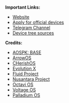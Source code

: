 **Important Links:**

- [Website](http://aosp.revtechs.me/)
- [Apply for official devices](https://gitlab.com/OneOS-AOSP/official_devices)
- [Telegram Channel](https://t.me/OneOS_AOSPNews)
- [Device tree sources](https://gitlab.com/OneOS-AOSP/devices)

**Credits:**

- [AOSPK: BASE](http://github.com/AOSPK)
- [ArrowOS](https://github.com/ArrowOS)
- [CHerishOS](https://github.com/CherishOS)
- [Evolution X](https://github.com/Evolution-X)
- [Fluid Project](https://github.com/Project-Fluid)
- [Nusantara Project](https://github.com/NusantaraProject-ROM)
- [Octavi OS](https://github.com/Octavi-OS)
- [Voltage OS](https://github.com/VoltageOS)
- [Palladium OS](https://github.com/Palladium-OS)

